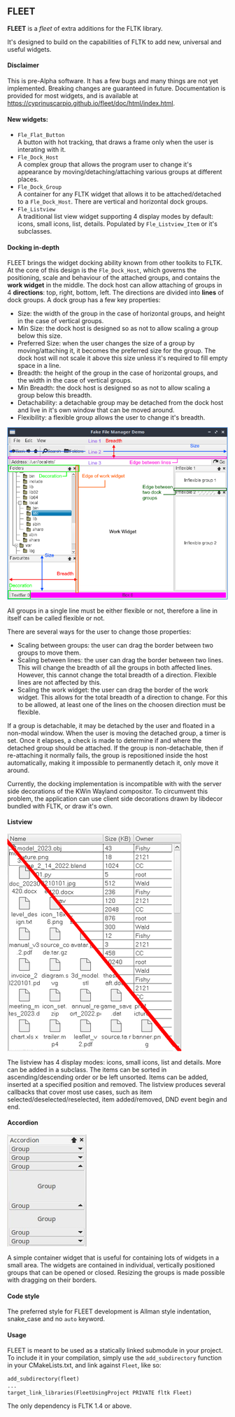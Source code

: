 ## FLEET
**FLEET** is a *fleet* of extra additions for the FLTK library.

It's designed to build on the capabilities of FLTK to add new, universal and useful widgets.

#### Disclaimer
This is pre-Alpha software. It has a few bugs and many things are not yet implemented. Breaking changes are guaranteed in future. Documentation is provided for most widgets, and is available at https://cyprinuscarpio.github.io/fleet/doc/html/index.html. 

#### New widgets:
- `Fle_Flat_Button`  
A button with hot tracking, that draws a frame only when the user is interating with it.
- `Fle_Dock_Host`  
A complex group that allows the program user to change it's appearance by moving/detaching/attaching various groups at different places.
- `Fle_Dock_Group`  
A container for any FLTK widget that allows it to be attached/detached to a `Fle_Dock_Host`. There are vertical and horizontal dock groups.
- `Fle_Listview`  
A traditional list view widget supporting 4 display modes by default: icons, small icons, list, details. Populated by `Fle_Listview_Item` or it's subclasses.

#### Docking in-depth
FLEET brings the widget docking ability known from other toolkits to FLTK. At the core of this design is the `Fle_Dock_Host`, which governs the positioning, scale and behaviour of the attached groups, and contains the **work widget** in the middle. The dock host can allow attaching of groups in 4 **directions**: top, right, bottom, left. The directions are divided into **lines** of dock groups. A dock group has a few key properties:
- Size: the width of the group in the case of horizontal groups, and height in the case of vertical groups.
- Min Size: the dock host is designed so as not to allow scaling a group below this size.
- Preferred Size: when the user changes the size of a group by moving/attaching it, it becomes the preferred size for the group. The dock host will not scale it above this size unless it's required to fill empty space in a line.
- Breadth: the height of the group in the case of horizontal groups, and the width in the case of vertical groups.
- Min Breadth: the dock host is designed so as not to allow scaling a group below this breadth.
- Detachability: a detachable group may be detached from the dock host and live in it's own window that can be moved around.
- Flexibility: a flexible group allows the user to change it's breadth.

![image](./docking_guide.png)

All groups in a single line must be either flexible or not, therefore a line in itself can be called flexible or not.

There are several ways for the user to change those properties:
- Scaling between groups: the user can drag the border between two groups to move them.
- Scaling between lines: the user can drag the border between two lines. This will change the breadth of all the groups in both affected lines. However, this cannot change the total breadth of a direction. Flexible lines are not affected by this.
- Scaling the work widget: the user can drag the border of the work widget. This allows for the total breadth of a direction to change. For this to be allowed, at least one of the lines on the choosen direction must be flexible.

If a group is detachable, it may be detached by the user and floated in a non-modal window. When the user is moving the detached group, a timer is set. Once it elapses, a check is made to determine if and where the detached group should be attached. If the group is non-detachable, then if re-attaching it normally fails, the group is repositioned inside the host automatically, making it impossible to permanently detach it, only move it around.

Currently, the docking implementation is incompatible with with the server side decorations of the KWin Wayland compositor. To circumvent this problem, the application can use client side decorations drawn by libdecor bundled with FLTK, or draw it's own.

#### Listview
![image](./listview.png)

The listview has 4 display modes: icons, small icons, list and details. More can be added in a subclass. The items can be sorted in ascending/descending order or be left unsorted. Items can be added, inserted at a specified position and removed. The listview produces several callbacks that cover most use cases, such as item selected/deselected/reselected, item added/removed, DND event begin and end.

#### Accordion
![image](./accordion.png)

A simple container widget that is useful for containing lots of widgets in a small area. The widgets are contained in individual, vertically positioned groups that can be opened or closed. Resizing the groups is made possible with dragging on their borders.

#### Code style
The preferred style for FLEET development is Allman style indentation, snake_case and no `auto` keyword.

#### Usage
FLEET is meant to be used as a statically linked submodule in your project. To include it in your compilation, simply use the `add_subdirectory` function in your CMakeLists.txt, and link against `Fleet`, like so:
```
add_subdirectory(fleet)
...
target_link_libraries(FleetUsingProject PRIVATE fltk Fleet)
```

The only dependency is FLTK 1.4 or above.
